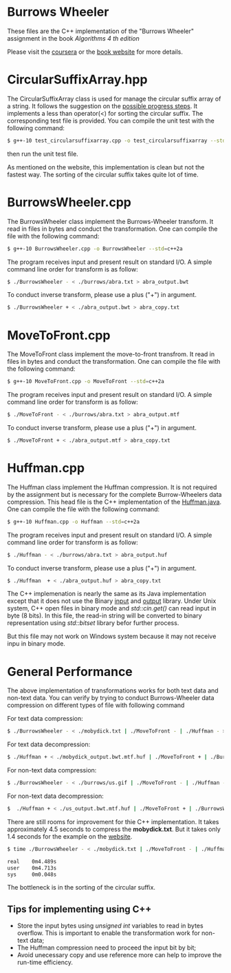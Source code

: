 # Burrows Wheeler

These files are the C++ implementation of the "Burrows Wheeler" assignment in the book *Algorithms 4 th edition*

Please visit the [coursera](https://coursera.cs.princeton.edu/algs4/assignments/burrows/specification.php) or the [book website](https://www.cs.princeton.edu/courses/archive/spring04/cos226/assignments/burrows.html) for more details.

# CircularSuffixArray.hpp

The CircularSuffixArray class is used for manage the circular suffix array of a string. It follows the suggestion on the [possible progress steps](https://coursera.cs.princeton.edu/algs4/assignments/burrows/faq.php). It implements a less than operator(<) for sorting the circular suffix. The corresponding test file is provided. You can compile the unit test with the following command:

```bash
$ g++-10 test_circularsuffixarray.cpp -o test_circularsuffixarray --std=c++2a -lgtest -lpthread
``` 
then run the unit test file.

As mentioned on the website, this implementation is clean but not the fastest way. The sorting of the circular suffix takes quite lot of time. 

# BurrowsWheeler.cpp

The BurrowsWheeler class implement the Burrows-Wheeler transform. It read in files in bytes and conduct the transformation. One can compile the file with the following command:
```bash
$ g++-10 BurrowsWheeler.cpp -o BurrowsWheeler --std=c++2a
```
The program receives input and present result on standard I/O. A simple command line order for transform is as follow:
```bash
$ ./BurrowsWheeler - < ./burrows/abra.txt > abra_output.bwt
```
To conduct inverse transform, please use a plus ("+") in argument.
```bash
$ ./BurrowsWheeler + < ./abra_output.bwt > abra_copy.txt
```


# MoveToFront.cpp
The MoveToFront class implement the move-to-front transfrom. It read in files in bytes and conduct the transformation. One can compile the file with the following command:
```bash
$ g++-10 MoveToFront.cpp -o MoveToFront --std=c++2a
```
The program receives input and present result on standard I/O. A simple command line order for transform is as follow:
```bash
$ ./MoveToFront - < ./burrows/abra.txt > abra_output.mtf
```
To conduct inverse transform, please use a plus ("+") in argument.
```bash
$ ./MoveToFront + < ./abra_output.mtf > abra_copy.txt
```

# Huffman.cpp
The Huffman class implement the Huffman compression. It is not required by the assignment but is necessary for the complete Burrow-Wheelers data compression. This head file is the C++ implementation of the [Huffman.java](https://algs4.cs.princeton.edu/code/edu/princeton/cs/algs4/Huffman.java.html). One can compile the file with the following command:
```bash
$ g++-10 Huffman.cpp -o Huffman --std=c++2a
```

The program receives input and present result on standard I/O. A simple command line order for transform is as follow:
```bash
$ ./Huffman - < ./burrows/abra.txt > abra_output.huf
```
To conduct inverse transform, please use a plus ("+") in argument.
```bash
$ ./Huffman  + < ./abra_output.huf > abra_copy.txt
```

The C++ implemenation is nearly the same as its Java implementation except that it does not use the Binary [input](https://algs4.cs.princeton.edu/code/javadoc/edu/princeton/cs/algs4/BinaryStdIn.html) and [output](https://algs4.cs.princeton.edu/code/javadoc/edu/princeton/cs/algs4/BinaryStdIn.html) library. Under Unix system, C++ open files in binary mode and *std::cin.get()* can read input in byte (8 bits). In this file, the read-in string will be converted to binary representation using *std::bitset* library befor further process.

But this file may not work on Windows system because it may not receive inpu in binary mode.

# General Performance
The above implementation of transformations works for both text data and non-text data. You can verify by trying to conduct Burrows-Wheeler data compression on different types of file with following command

For text data compression:
```bash
$ ./BurrowsWheeler - < ./mobydick.txt | ./MoveToFront - | ./Huffman - > mobydick_output.bwt.mtf.huf
```

For text data decompression:
```bash
$ ./Huffman + < ./mobydick_output.bwt.mtf.huf | ./MoveToFront + | ./BurrowsWheeler + > mobydick_copy.txt
```

For non-text data compression:
```bash
$ ./BurrowsWheeler - < ./burrows/us.gif | ./MoveToFront - | ./Huffman - > us_output.bwt.mtf.huf
```

For non-text data decompression:
```bash
$  ./Huffman + < ./us_output.bwt.mtf.huf | ./MoveToFront + | ./BurrowsWheeler + > us_copy.gif
```

There are still rooms for improvement for thie C++ implementation. It takes approximately 4.5 seconds to compress the **mobydick.txt**. But it takes only 1.4 seconds for the example on the [website](https://coursera.cs.princeton.edu/algs4/assignments/burrows/faq.php).

```bash
$ time ./BurrowsWheeler - < ./mobydick.txt | ./MoveToFront - | ./Huffman - > mobydick_output.bwt.mtf.huf

real    0m4.489s
user    0m4.713s
sys     0m0.048s
```

The bottleneck is in the sorting of the circular suffix.

## Tips for implementing using C++
- Store the input bytes using *unsigned int* variables to read in bytes overflow. This is important to enable the transformation work for non-text data;
- The Huffman compression need to proceed the input bit by bit;
- Avoid unecessary copy and use reference more can help to improve the run-time efficiency.
